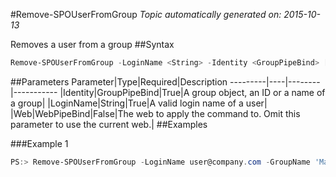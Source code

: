 #Remove-SPOUserFromGroup
*Topic automatically generated on: 2015-10-13*

Removes a user from a group
##Syntax
```powershell
Remove-SPOUserFromGroup -LoginName <String> -Identity <GroupPipeBind> [-Web <WebPipeBind>]
```


##Parameters
Parameter|Type|Required|Description
---------|----|--------|-----------
|Identity|GroupPipeBind|True|A group object, an ID or a name of a group|
|LoginName|String|True|A valid login name of a user|
|Web|WebPipeBind|False|The web to apply the command to. Omit this parameter to use the current web.|
##Examples

###Example 1
```powershell
PS:> Remove-SPOUserFromGroup -LoginName user@company.com -GroupName 'Marketing Site Members'
```

